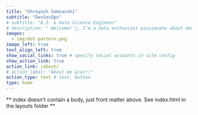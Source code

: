 ```yaml
---
title: "Shreyash Somvanshi"
subtitle: "DevSecOps"
# subtitle: "A.I. & Data Science Engineer"
# description: " Welcome! 👋, I’m a data enthusiast passionate about decoding the world’s complexities through data. Explore my data-driven projects, dive into the latest trends in Data Science, and connect with me to uncover the incredible potential of this field. <br><br> Let’s turn data into decisions."
images:
  - img/dot-pattern.png
image_left: true
text_align_left: true
show_social_links: true # specify social accounts in site config
show_action_link: true
action_link: /about/
# action_label: "About me &rarr;"
action_type: text # text, button
type: home
---
```


** index doesn't contain a body, just front matter above.
See index.html in the layouts folder **
